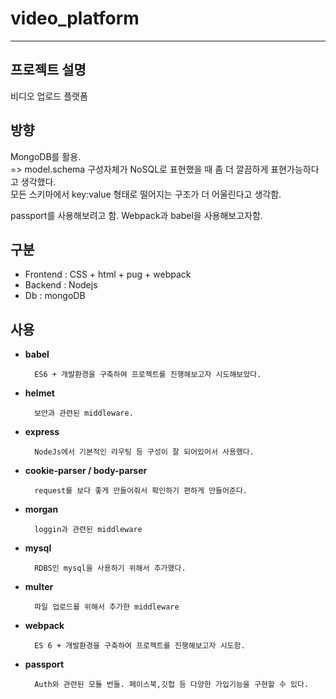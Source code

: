 # video_platform

---

## 프로젝트 설명

비디오 업로드 플랫폼



## 방향

MongoDB를 활용.       
=> model.schema 구성자체가 NoSQL로 표현했을 때 좀 더 깔끔하게 표현가능하다고 생각했다.        
모든 스키마에서 key:value 형태로 떨어지는 구조가 더 어울린다고 생각함.      
 
passport를 사용해보려고 함.
Webpack과 babel을 사용해보고자함.



## 구분

- Frontend : CSS + html + pug + webpack
- Backend : Nodejs
- Db : mongoDB

## 사용

- **babel**

        ES6 + 개발환경을 구축하여 프로젝트를 진행해보고자 시도해보았다.

- **helmet**

        보안과 관련된 middleware.

- **express**

        NodeJs에서 기본적인 라우팅 등 구성이 잘 되어있어서 사용했다.

- **cookie-parser / body-parser**

        request를 보다 좋게 만들어줘서 확인하기 편하게 만들어준다.

- **morgan**

        loggin과 관련된 middleware

- **mysql**

        RDBS인 mysql을 사용하기 위해서 추가했다.

- **multer**

        파일 업로드를 위해서 추가한 middleware

- **webpack**

        ES 6 + 개발환경을 구축하여 프로젝트를 진행해보고자 시도함.
        
- **passport**

        Auth와 관련된 모듈 번들. 페이스북,깃헙 등 다양한 가입기능을 구현할 수 있다.
